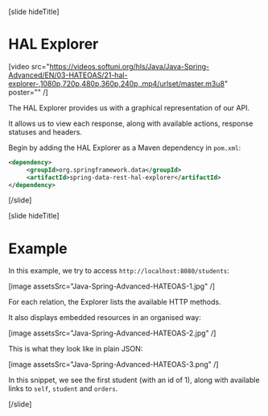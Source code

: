 [slide hideTitle]

# HAL Explorer

[video src="https://videos.softuni.org/hls/Java/Java-Spring-Advanced/EN/03-HATEOAS/21-hal-explorer-,1080p,720p,480p,360p,240p,.mp4/urlset/master.m3u8" poster="" /]

The HAL Explorer provides us with a graphical representation of our API.

It allows us to view each response, along with available actions, response statuses and headers.

Begin by adding the HАL Explorer as a Maven dependency in `pom.xml`:

```xml
<dependency>​
     <groupId>org.springframework.data</groupId>​
     <artifactId>spring-data-rest-hal-explorer</artifactId>​
</dependency>​
```

[/slide]

[slide hideTitle]

# Example

In this example, we try to access `http://localhost:8080/students`:

[image assetsSrc="Java-Spring-Advanced-HATEOAS-1.jpg" /]

For each relation, the Explorer lists the available HTTP methods.

It also displays embedded resources in an organised way:

[image assetsSrc="Java-Spring-Advanced-HATEOAS-2.jpg" /]

This is what they look like in plain JSON:

[image assetsSrc="Java-Spring-Advanced-HATEOAS-3.png" /]

In this snippet, we see the first student (with an id of 1), along with available links to `self`, `student` and `orders`.

[/slide]
